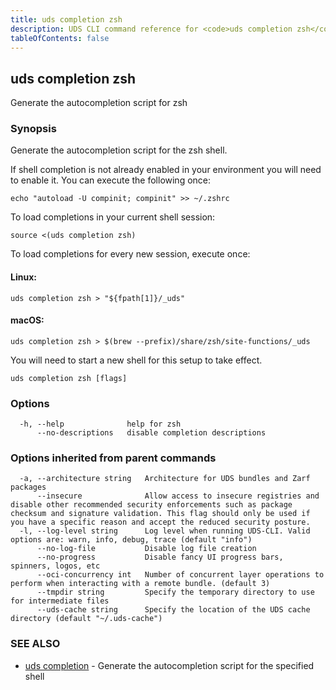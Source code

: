 ```yaml
---
title: uds completion zsh
description: UDS CLI command reference for <code>uds completion zsh</code>.
tableOfContents: false
---
```


<!-- Page generated by UDS CLI; DO NOT EDIT -->

## uds completion zsh

Generate the autocompletion script for zsh

### Synopsis

Generate the autocompletion script for the zsh shell.

If shell completion is not already enabled in your environment you will need
to enable it.  You can execute the following once:

	echo "autoload -U compinit; compinit" >> ~/.zshrc

To load completions in your current shell session:

	source <(uds completion zsh)

To load completions for every new session, execute once:

#### Linux:

	uds completion zsh > "${fpath[1]}/_uds"

#### macOS:

	uds completion zsh > $(brew --prefix)/share/zsh/site-functions/_uds

You will need to start a new shell for this setup to take effect.


```
uds completion zsh [flags]
```

### Options

```
  -h, --help              help for zsh
      --no-descriptions   disable completion descriptions
```

### Options inherited from parent commands

```
  -a, --architecture string   Architecture for UDS bundles and Zarf packages
      --insecure              Allow access to insecure registries and disable other recommended security enforcements such as package checksum and signature validation. This flag should only be used if you have a specific reason and accept the reduced security posture.
  -l, --log-level string      Log level when running UDS-CLI. Valid options are: warn, info, debug, trace (default "info")
      --no-log-file           Disable log file creation
      --no-progress           Disable fancy UI progress bars, spinners, logos, etc
      --oci-concurrency int   Number of concurrent layer operations to perform when interacting with a remote bundle. (default 3)
      --tmpdir string         Specify the temporary directory to use for intermediate files
      --uds-cache string      Specify the location of the UDS cache directory (default "~/.uds-cache")
```

### SEE ALSO

* [uds completion](/commands/uds_completion/)	 - Generate the autocompletion script for the specified shell

